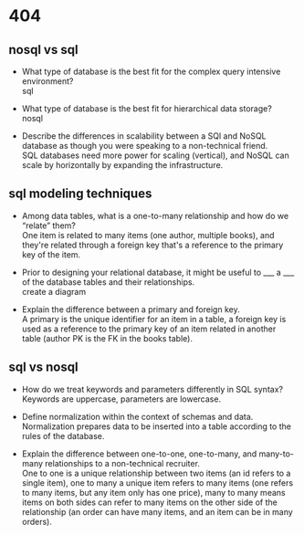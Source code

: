 # 404

## nosql vs sql

- What type of database is the best fit for the complex query intensive environment?  
sql

- What type of database is the best fit for hierarchical data storage?  
nosql

- Describe the differences in scalability between a SQl and NoSQL database as though you were speaking to a non-technical friend.  
SQL databases need more power for scaling (vertical), and NoSQL can scale by horizontally by expanding the infrastructure.

## sql modeling techniques

- Among data tables, what is a one-to-many relationship and how do we “relate” them?  
One item is related to many items (one author, multiple books), and they're related through a foreign key that's a reference to the primary key of the item.

- Prior to designing your relational database, it might be useful to ___ a ___ of the database tables and their relationships.  
create a diagram

- Explain the difference between a primary and foreign key.  
A primary is the unique identifier for an item in a table, a foreign key is used as a reference to the primary key of an item related in another table (author PK is the FK in the books table).

## sql vs nosql

- How do we treat keywords and parameters differently in SQL syntax?  
Keywords are uppercase, parameters are lowercase.

- Define normalization within the context of schemas and data.  
Normalization prepares data to be inserted into a table according to the rules of the database.

- Explain the difference between one-to-one, one-to-many, and many-to-many relationships to a non-technical recruiter.  
One to one is a unique relationship between two items (an id refers to a single item), one to many a unique item refers to many items (one refers to many items, but any item only has one price), many to many means items on both sides can refer to many items on the other side of the relationship (an order can have many items, and an item can be in many orders).
